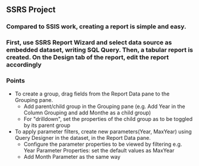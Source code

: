 ## SSRS Project
### Compared to SSIS work, creating a report is simple and easy. 
### First, use SSRS Report Wizard and select data source as embedded dataset, writing SQL Query. Then, a tabular report is created. On the Design tab of the report, edit the report accordingly

### Points
- To create a group, drag fields from the Report Data pane to the Grouping pane. 
  - Add parent/child group in the Grouping pane (e.g. Add Year in the Column Grouping and add Monthe as a child group)
  - For "drilldown", set the properties of the child group as to be toggled by its parent group
- To apply parameter filters, create new parameters(Year, MaxYear) using Query Designer in the dataset, in the Report Data pane.
  - Configure the parameter properties to be viewed by filtering
   e.g. Year Parameter Properties: set the default values as MaxYear
  - Add Month Parameter as the same way


